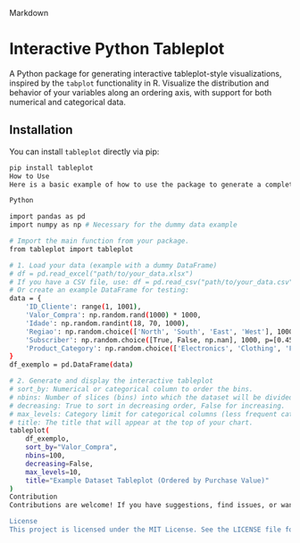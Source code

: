 Markdown

# Interactive Python Tableplot

A Python package for generating interactive tableplot-style visualizations, inspired by the `tabplot` functionality in R. Visualize the distribution and behavior of your variables along an ordering axis, with support for both numerical and categorical data.

## Installation

You can install `tableplot` directly via pip:

```bash
pip install tableplot
How to Use
Here is a basic example of how to use the package to generate a complete tableplot with a single call:

Python

import pandas as pd
import numpy as np # Necessary for the dummy data example

# Import the main function from your package.
from tableplot import tableplot

# 1. Load your data (example with a dummy DataFrame)
# df = pd.read_excel("path/to/your_data.xlsx")
# If you have a CSV file, use: df = pd.read_csv("path/to/your_data.csv")
# Or create an example DataFrame for testing:
data = {
    'ID_Cliente': range(1, 1001),
    'Valor_Compra': np.random.rand(1000) * 1000,
    'Idade': np.random.randint(18, 70, 1000),
    'Regiao': np.random.choice(['North', 'South', 'East', 'West'], 1000),
    'Subscriber': np.random.choice([True, False, np.nan], 1000, p=[0.45, 0.45, 0.1]),
    'Product_Category': np.random.choice(['Electronics', 'Clothing', 'Food', 'Services', 'Others'], 1000)
}
df_exemplo = pd.DataFrame(data)

# 2. Generate and display the interactive tableplot
# sort_by: Numerical or categorical column to order the bins.
# nbins: Number of slices (bins) into which the dataset will be divided (for numerical columns).
# decreasing: True to sort in decreasing order, False for increasing.
# max_levels: Category limit for categorical columns (less frequent categories will be grouped into 'Others').
# title: The title that will appear at the top of your chart.
tableplot(
    df_exemplo,
    sort_by="Valor_Compra",
    nbins=100,
    decreasing=False,
    max_levels=10,
    title="Example Dataset Tableplot (Ordered by Purchase Value)"
)
Contribution
Contributions are welcome! If you have suggestions, find issues, or want to add new features, please open an issue or pull request on the project's GitHub repository.

License
This project is licensed under the MIT License. See the LICENSE file for more details.